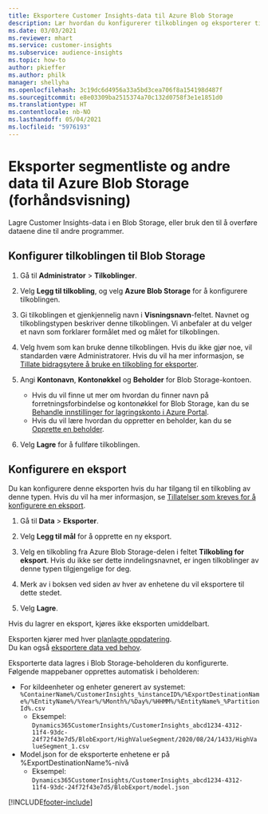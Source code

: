 ```yaml
---
title: Eksportere Customer Insights-data til Azure Blob Storage
description: Lær hvordan du konfigurerer tilkoblingen og eksporterer til Blob Storage.
ms.date: 03/03/2021
ms.reviewer: mhart
ms.service: customer-insights
ms.subservice: audience-insights
ms.topic: how-to
author: pkieffer
ms.author: philk
manager: shellyha
ms.openlocfilehash: 3c19dc6d4956a33a5bd3cea706f8a154198d487f
ms.sourcegitcommit: e8e03309ba2515374a70c132d0758f3e1e1851d0
ms.translationtype: HT
ms.contentlocale: nb-NO
ms.lasthandoff: 05/04/2021
ms.locfileid: "5976193"
---
```

# <a name="export-segment-list-and-other-data-to-azure-blob-storage-preview"></a>Eksporter segmentliste og andre data til Azure Blob Storage (forhåndsvisning)

Lagre Customer Insights-data i en Blob Storage, eller bruk den til å overføre dataene dine til andre programmer.

## <a name="set-up-the-connection-to-blob-storage"></a>Konfigurer tilkoblingen til Blob Storage

1. Gå til **Administrator** > **Tilkoblinger**.

1. Velg **Legg til tilkobling**, og velg **Azure Blob Storage** for å konfigurere tilkoblingen.

1. Gi tilkoblingen et gjenkjennelig navn i **Visningsnavn**-feltet. Navnet og tilkoblingstypen beskriver denne tilkoblingen. Vi anbefaler at du velger et navn som forklarer formålet med og målet for tilkoblingen.

1. Velg hvem som kan bruke denne tilkoblingen. Hvis du ikke gjør noe, vil standarden være Administratorer. Hvis du vil ha mer informasjon, se [Tillate bidragsytere å bruke en tilkobling for eksporter](connections.md#allow-contributors-to-use-a-connection-for-exports).

1. Angi **Kontonavn**, **Kontonøkkel** og **Beholder** for Blob Storage-kontoen.
    - Hvis du vil finne ut mer om hvordan du finner navn på forretningsforbindelse og kontonøkkel for Blob Storage, kan du se [Behandle innstillinger for lagringskonto i Azure Portal](/azure/storage/common/storage-account-manage).
    - Hvis du vil lære hvordan du oppretter en beholder, kan du se [Opprette en beholder](/azure/storage/blobs/storage-quickstart-blobs-portal#create-a-container).

1. Velg **Lagre** for å fullføre tilkoblingen. 

## <a name="configure-an-export"></a>Konfigurere en eksport

Du kan konfigurere denne eksporten hvis du har tilgang til en tilkobling av denne typen. Hvis du vil ha mer informasjon, se [Tillatelser som kreves for å konfigurere en eksport](export-destinations.md#set-up-a-new-export).

1. Gå til **Data** > **Eksporter**.

1. Velg **Legg til mål** for å opprette en ny eksport.

1. Velg en tilkobling fra Azure Blob Storage-delen i feltet **Tilkobling for eksport**. Hvis du ikke ser dette inndelingsnavnet, er ingen tilkoblinger av denne typen tilgjengelige for deg.

1. Merk av i boksen ved siden av hver av enhetene du vil eksportere til dette stedet.

1. Velg **Lagre**.

Hvis du lagrer en eksport, kjøres ikke eksporten umiddelbart.

Eksporten kjører med hver [planlagte oppdatering](system.md#schedule-tab).     
Du kan også [eksportere data ved behov](export-destinations.md#run-exports-on-demand). 

Eksporterte data lagres i Blob Storage-beholderen du konfigurerte. Følgende mappebaner opprettes automatisk i beholderen:

- For kildeenheter og enheter generert av systemet: `%ContainerName%/CustomerInsights_%instanceID%/%ExportDestinationName%/%EntityName%/%Year%/%Month%/%Day%/%HHMM%/%EntityName%_%PartitionId%.csv`
  - Eksempel: `Dynamics365CustomerInsights/CustomerInsights_abcd1234-4312-11f4-93dc-24f72f43e7d5/BlobExport/HighValueSegment/2020/08/24/1433/HighValueSegment_1.csv`
- Model.json for de eksporterte enhetene er på %ExportDestinationName%-nivå
  - Eksempel: `Dynamics365CustomerInsights/CustomerInsights_abcd1234-4312-11f4-93dc-24f72f43e7d5/BlobExport/model.json`

[!INCLUDE[footer-include](../includes/footer-banner.md)]
